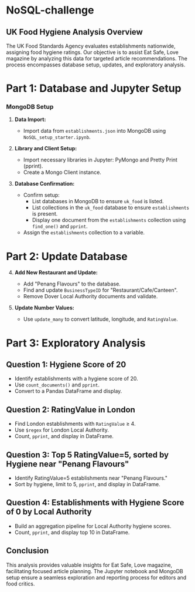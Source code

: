 # NoSQL-challenge

## UK Food Hygiene Analysis Overview

The UK Food Standards Agency evaluates establishments nationwide, assigning food hygiene ratings. Our objective is to assist Eat Safe, Love magazine by analyzing this data for targeted article recommendations. The process encompasses database setup, updates, and exploratory analysis.

# Part 1: Database and Jupyter Setup

### MongoDB Setup

1. **Data Import:**
   - Import data from `establishments.json` into MongoDB using `NoSQL_setup_starter.ipynb`.

2. **Library and Client Setup:**
   - Import necessary libraries in Jupyter: PyMongo and Pretty Print (pprint).
   - Create a Mongo Client instance.

3. **Database Confirmation:**
   - Confirm setup:
     - List databases in MongoDB to ensure `uk_food` is listed.
     - List collections in the `uk_food` database to ensure `establishments` is present.
     - Display one document from the `establishments` collection using `find_one()` and `pprint`.
   - Assign the `establishments` collection to a variable.

# Part 2: Update Database

4. **Add New Restaurant and Update:**
   - Add "Penang Flavours" to the database.
   - Find and update `BusinessTypeID` for "Restaurant/Cafe/Canteen".
   - Remove Dover Local Authority documents and validate.

5. **Update Number Values:**
   - Use `update_many` to convert latitude, longitude, and `RatingValue`.

# Part 3: Exploratory Analysis

## Question 1: Hygiene Score of 20

- Identify establishments with a hygiene score of 20.
- Use `count_documents()` and `pprint`.
- Convert to a Pandas DataFrame and display.

## Question 2: RatingValue in London

- Find London establishments with `RatingValue` ≥ 4.
- Use `$regex` for London Local Authority.
- Count, `pprint`, and display in DataFrame.

## Question 3: Top 5 RatingValue=5, sorted by Hygiene near "Penang Flavours"

- Identify RatingValue=5 establishments near "Penang Flavours."
- Sort by hygiene, limit to 5, `pprint`, and display in DataFrame.

## Question 4: Establishments with Hygiene Score of 0 by Local Authority

- Build an aggregation pipeline for Local Authority hygiene scores.
- Count, `pprint`, and display top 10 in DataFrame.

## Conclusion

This analysis provides valuable insights for Eat Safe, Love magazine, facilitating focused article planning. The Jupyter notebook and MongoDB setup ensure a seamless exploration and reporting process for editors and food critics.
